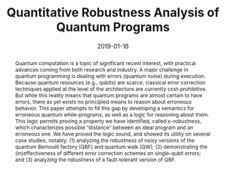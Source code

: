 ---
title: "Quantitative Robustness Analysis of Quantum Programs"
collection: publications
permalink: /publications/quantum-robustness-popl19
excerpt: 
date: 2019-01-16
venue: 'Proceedings of the ACM Conference on Principles of Programming Languages (POPL)'
link: 'https://dl.acm.org/doi/10.1145/3290344'
paperurl: 'https://arxiv.org/pdf/1811.03585.pdf'
citation: 'Shih-Han Hung, <b>Kesha Hietala</b>, Shaopeng Zhu, Mingsheng Ying, Michael Hicks, Xiaodi Wu. &quot;Quantitative Robustness Analysis of Quantum Programs.&quot; <i>Proceedings of the ACM Conference on Principles of Programming Languages (POPL)</i>. 2019.'
abstract: "Quantum computation is a topic of significant recent interest, with practical advances coming from both research and industry. A major challenge in quantum programming is dealing with errors (quantum noise) during execution. Because quantum resources (e.g., qubits) are scarce, classical error correction techniques applied at the level of the architecture are currently cost-prohibitive. But while this reality means that quantum programs are almost certain to have errors, there as yet exists no principled means to reason about erroneous behavior. This paper attempts to fill this gap by developing a semantics for erroneous quantum while-programs, as well as a logic for reasoning about them. This logic permits proving a property we have identified, called є-robustness, which characterizes possible “distance” between an ideal program and an erroneous one. We have proved the logic sound, and showed its utility on several case studies, notably: (1) analyzing the robustness of noisy versions of the quantum Bernoulli factory (QBF) and quantum walk (QW); (2) demonstrating the (in)effectiveness of different error correction schemes on single-qubit errors; and (3) analyzing the robustness of a fault-tolerant version of QBF."
---